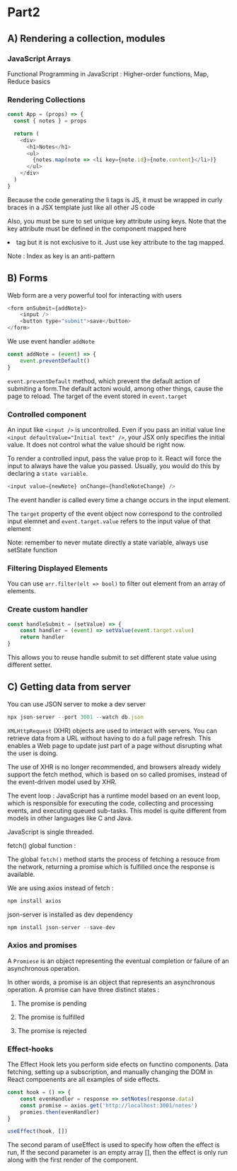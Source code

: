 # Part2

## A) Rendering a collection, modules

### JavaScript Arrays

Functional Programming in JavaScript : Higher-order functions, Map, Reduce basics

### Rendering Collections

```js
const App = (props) => {
  const { notes } = props

  return (
    <div>
      <h1>Notes</h1>
      <ul>
        {notes.map(note => <li key={note.id}>{note.content}</li>)}
      </ul>
    </div>
  )
}
```

Because the code generating the li tags is JS, it must be wrapped in curly braces  in a JSX template just like all other JS code

Also, you must be sure to set unique key attribute using keys. Note that the key attribute must be defined in the component mapped here <li> tag but it is not exclusive to it. Just use key attribute to the tag mapped.

Note : Index as key is an anti-pattern

## B) Forms

Web form are a very powerful tool for interacting with users

```js
<form onSubmit={addNote}>
    <input />
    <button type="submit">save</button>
</form>
```

We use event handler `addNote`

```js
const addNote = (event) => {
    event.preventDefault()
}
```

`event.preventDefault` method, which prevent the default action of submiting a form.The default actoni would, among other things, cause the page to reload. The target of the event stored in `event.target`

### Controlled component

An input like `<input />` is uncontrolled. Even if you pass an initial value line `<input defaultValue="Initial text" />`, your JSX only specifies the initial value. It does  not control what the value should be right now.

To render  a controlled input, pass the value prop to it. React will force the input to always have the value you passed. Usually, you would  do this by declaring a `state variable`.

```js
<input value={newNote} onChange={handleNoteChange} />
```

The event handler is called every time a change occurs in the input element.

The `target` property of the event object now correspond to the controlled input elemnet and `event.target.value` refers to the input value of that element


Note: remember to never mutate directly a state variable, always use setState function

### Filtering Displayed Elements

You can use `arr.filter(elt => bool)` to filter out element from an array of elements.

### Create custom handler

```js
const handleSubmit = (setValue) => {
    const handler = (event) => setValue(event.target.value)
    return handler
}
```

This allows you to reuse handle submit to set different state value using different setter.

## C) Getting data from server

You can use JSON server to moke a dev server

```js
npx json-server --port 3001 --watch db.json
```

`XMLHttpRequest` (XHR) objects are used to interact with servers. You can retrieve data from a URL without having to do a full page refresh. This enables a Web page to update just part of a page without disrupting what the user is doing.

The use of XHR is no longer recommended, and browsers already widely support the fetch method, which is based on so called promises, instead of the event-driven model used by XHR.

The event loop :
JavaScript has a runtime model based on an event loop, which is responsible for executing the code, collecting and processing events, and executing queued sub-tasks. This model is quite different from  models in other languages like C and Java.

JavaScript is single threaded.

fetch() global function :

The global `fetch()` method starts the process of fetching a resouce from the network, returning a promise which is fulfilled once the response is available.

We are using axios instead of fetch :

```js
npm install axios
```

json-server is installed as dev dependency

```js
npm install json-server --save-dev
```

### Axios and promises

A `Promiese` is an object representing the eventual completion or failure of an asynchronous operation.

In other words, a promise is an object that represents an asynchronous operation. A promise can have three distinct states :

1. The promise is pending

2. The promise is fulfilled

3. The promise is rejected 

### Effect-hooks

The Effect Hook lets you perform side efects on functino components. Data fetching, setting up a subscription, and manually changing the DOM in React compoenents are all examples of side effects. 

```js
const hook = () => {
    const evenHandler = response => setNotes(response.data)
    const promise = axios.get('http://localhost:3001/notes')
    promies.then(evenHandler)
}

useEffect(hook, [])
```

The second param of useEffect is used to specify how often the effect is run, If the second parameter is an empty array [], then the effect is only run along with the first render of the component.
